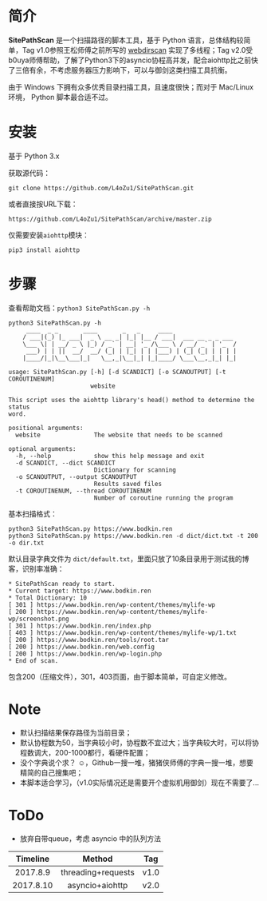 # 简介

**SitePathScan** 是一个扫描路径的脚本工具，基于 Python 语言，总体结构较简单，Tag v1.0参照王松师傅之前所写的 [webdirscan](https://github.com/Strikersb/webdirscan) 实现了多线程；Tag v2.0受b0uya师傅帮助，了解了Python3下的asyncio协程高并发，配合aiohttp比之前快了三倍有余，不考虑服务器压力影响下，可以与御剑这类扫描工具抗衡。

由于 Windows 下拥有众多优秀目录扫描工具，且速度很快；而对于 Mac/Linux 环境， Python 脚本最合适不过。

# 安装

基于 Python 3.x

获取源代码：

```shell
git clone https://github.com/L4oZu1/SitePathScan.git
```

或者直接按URL下载：

```shell
https://github.com/L4oZu1/SitePathScan/archive/master.zip
```

仅需要安装`aiohttp`模块：

```shell
pip3 install aiohttp
```

# 步骤

查看帮助文档：`python3 SitePathScan.py -h`

```shell
python3 SitePathScan.py -h
     ____  _ _       ____       _   _     ____
    / ___|(_) |_ ___|  _ \ __ _| |_| |__ / ___|  ___ __ _ _ ___
    \___ \| | __/ _ \ |_) / _` | __| '_ /\___ \ / __/ _` | '_  /
     ___) | | ||  __/  __/ (_| | |_| | | |___) | (_| (_| | | | |
    |____/|_|\__\___|_|   \__,_|\__|_| |_|____/ \___\__,_|_| |_|
    
usage: SitePathScan.py [-h] [-d SCANDICT] [-o SCANOUTPUT] [-t COROUTINENUM]
                       website

This script uses the aiohttp library's head() method to determine the status
word.

positional arguments:
  website               The website that needs to be scanned

optional arguments:
  -h, --help            show this help message and exit
  -d SCANDICT, --dict SCANDICT
                        Dictionary for scanning
  -o SCANOUTPUT, --output SCANOUTPUT
                        Results saved files
  -t COROUTINENUM, --thread COROUTINENUM
                        Number of coroutine running the program
```

基本扫描格式：

```shell
python3 SitePathScan.py https://www.bodkin.ren
python3 SitePathScan.py https://www.bodkin.ren -d dict/dict.txt -t 200 -o dir.txt
```

默认目录字典文件为 `dict/default.txt`，里面只放了10条目录用于测试我的博客，识别率准确：

```shell
* SitePathScan ready to start.
* Current target: https://www.bodkin.ren
* Total Dictionary: 10
[ 301 ] https://www.bodkin.ren/wp-content/themes/mylife-wp
[ 200 ] https://www.bodkin.ren/wp-content/themes/mylife-wp/screenshot.png
[ 301 ] https://www.bodkin.ren/index.php
[ 403 ] https://www.bodkin.ren/wp-content/themes/mylife-wp/1.txt
[ 200 ] https://www.bodkin.ren/tools/root.tar
[ 200 ] https://www.bodkin.ren/web.config
[ 200 ] https://www.bodkin.ren/wp-login.php
* End of scan.
```

包含200（压缩文件），301，403页面，由于脚本简单，可自定义修改。

# Note

- 默认扫描结果保存路径为当前目录；
- 默认协程数为50，当字典较小时，协程数不宜过大；当字典较大时，可以将协程数调大，200-1000都行，看硬件配置；
- 没个字典说个求？   ☺，Github一搜一堆，猪猪侠师傅的字典一搜一堆，想要精简的自己搜集吧；
- 本脚本适合学习，（v1.0实际情况还是需要开个虚拟机用御剑）现在不需要了...

# ToDo

- 放弃自带queue，考虑 asyncio 中的队列方法

| Timeline  |       Method       | Tag  |
| :-------: | :----------------: | :--: |
| 2017.8.9  | threading+requests | v1.0 |
| 2017.8.10 |  asyncio+aiohttp   | v2.0 |

 